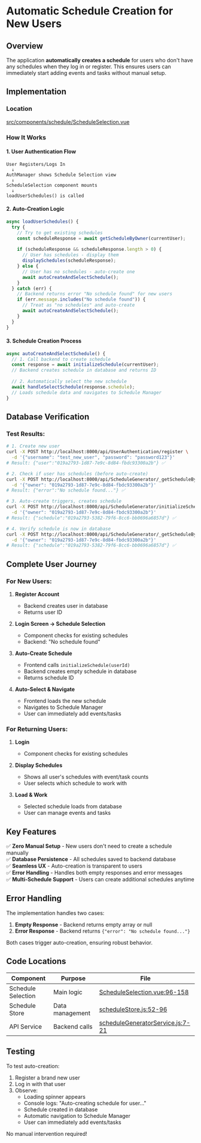 # Automatic Schedule Creation for New Users

## Overview

The application **automatically creates a schedule** for users who don't have any schedules when they log in or register. This ensures users can immediately start adding events and tasks without manual setup.

## Implementation

### Location
[src/components/schedule/ScheduleSelection.vue](src/components/schedule/ScheduleSelection.vue)

### How It Works

#### 1. User Authentication Flow
```
User Registers/Logs In
  ↓
AuthManager shows Schedule Selection view
  ↓
ScheduleSelection component mounts
  ↓
loadUserSchedules() is called
```

#### 2. Auto-Creation Logic

```javascript
async loadUserSchedules() {
  try {
    // Try to get existing schedules
    const scheduleResponse = await getScheduleByOwner(currentUser);
    
    if (scheduleResponse && scheduleResponse.length > 0) {
      // User has schedules - display them
      displaySchedules(scheduleResponse);
    } else {
      // User has no schedules - auto-create one
      await autoCreateAndSelectSchedule();
    }
  } catch (err) {
    // Backend returns error "No schedule found" for new users
    if (err.message.includes("No schedule found")) {
      // Treat as "no schedules" and auto-create
      await autoCreateAndSelectSchedule();
    }
  }
}
```

#### 3. Schedule Creation Process

```javascript
async autoCreateAndSelectSchedule() {
  // 1. Call backend to create schedule
  const response = await initializeSchedule(currentUser);
  // Backend creates schedule in database and returns ID
  
  // 2. Automatically select the new schedule
  await handleSelectSchedule(response.schedule);
  // Loads schedule data and navigates to Schedule Manager
}
```

## Database Verification

### Test Results:

```bash
# 1. Create new user
curl -X POST http://localhost:8000/api/UserAuthentication/register \
  -d '{"username": "test_new_user", "password": "password123"}'
# Result: {"user":"019a2793-1d87-7e9c-8d84-fbdc93300a2b"} ✅

# 2. Check if user has schedules (before auto-create)
curl -X POST http://localhost:8000/api/ScheduleGenerator/_getScheduleByOwner \
  -d '{"owner": "019a2793-1d87-7e9c-8d84-fbdc93300a2b"}'
# Result: {"error":"No schedule found..."} ✅

# 3. Auto-create triggers, creates schedule
curl -X POST http://localhost:8000/api/ScheduleGenerator/initializeSchedule \
  -d '{"owner": "019a2793-1d87-7e9c-8d84-fbdc93300a2b"}'
# Result: {"schedule":"019a2793-5382-79f6-8cc6-bb0696a6857d"} ✅

# 4. Verify schedule is now in database
curl -X POST http://localhost:8000/api/ScheduleGenerator/_getScheduleByOwner \
  -d '{"owner": "019a2793-1d87-7e9c-8d84-fbdc93300a2b"}'
# Result: {"schedule":"019a2793-5382-79f6-8cc6-bb0696a6857d"} ✅
```

## Complete User Journey

### For New Users:
1. **Register Account**
   - Backend creates user in database
   - Returns user ID

2. **Login Screen → Schedule Selection**
   - Component checks for existing schedules
   - Backend: "No schedule found"

3. **Auto-Create Schedule**
   - Frontend calls `initializeSchedule(userId)`
   - Backend creates empty schedule in database
   - Returns schedule ID

4. **Auto-Select & Navigate**
   - Frontend loads the new schedule
   - Navigates to Schedule Manager
   - User can immediately add events/tasks

### For Returning Users:
1. **Login**
   - Component checks for existing schedules

2. **Display Schedules**
   - Shows all user's schedules with event/task counts
   - User selects which schedule to work with

3. **Load & Work**
   - Selected schedule loads from database
   - User can manage events and tasks

## Key Features

✅ **Zero Manual Setup** - New users don't need to create a schedule manually  
✅ **Database Persistence** - All schedules saved to backend database  
✅ **Seamless UX** - Auto-creation is transparent to users  
✅ **Error Handling** - Handles both empty responses and error messages  
✅ **Multi-Schedule Support** - Users can create additional schedules anytime  

## Error Handling

The implementation handles two cases:

1. **Empty Response** - Backend returns empty array or null
2. **Error Response** - Backend returns `{"error": "No schedule found..."}`

Both cases trigger auto-creation, ensuring robust behavior.

## Code Locations

| Component | Purpose | File |
|-----------|---------|------|
| Schedule Selection | Main logic | [ScheduleSelection.vue:96-158](src/components/schedule/ScheduleSelection.vue#L96-L158) |
| Schedule Store | Data management | [scheduleStore.js:52-96](src/stores/scheduleStore.js#L52-L96) |
| API Service | Backend calls | [scheduleGeneratorService.js:7-21](src/services/scheduleGeneratorService.js#L7-L21) |

## Testing

To test auto-creation:

1. Register a brand new user
2. Log in with that user
3. Observe:
   - Loading spinner appears
   - Console logs: "Auto-creating schedule for user..."
   - Schedule created in database
   - Automatic navigation to Schedule Manager
   - User can immediately add events/tasks

No manual intervention required!
